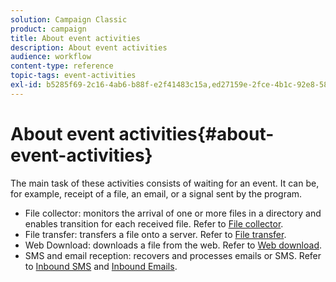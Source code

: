 ```yaml
---
solution: Campaign Classic
product: campaign
title: About event activities
description: About event activities
audience: workflow
content-type: reference
topic-tags: event-activities
exl-id: b5285f69-2c16-4ab6-b88f-e2f41483c15a,ed27159e-2fce-4b1c-92e8-581901b82f60
---
```

# About event activities{#about-event-activities}

The main task of these activities consists of waiting for an event. It can be, for example, receipt of a file, an email, or a signal sent by the program.

* File collector: monitors the arrival of one or more files in a directory and enables transition for each received file. Refer to [File collector](../../workflow/using/file-collector.md).
* File transfer: transfers a file onto a server. Refer to [File transfer](../../workflow/using/file-transfer.md).
* Web Download: downloads a file from the web. Refer to [Web download](../../workflow/using/web-download.md).
* SMS and email reception: recovers and processes emails or SMS. Refer to [Inbound SMS](../../workflow/using/inbound-sms.md) and [Inbound Emails](../../workflow/using/inbound-emails.md).
